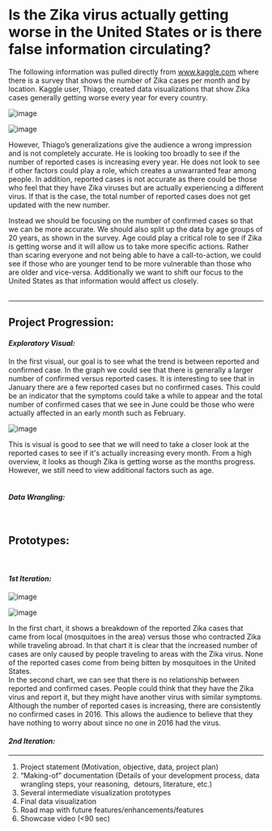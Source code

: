 # Is the Zika virus actually getting worse in the United States or is there false information circulating?

The following information was pulled directly from www.kaggle.com where there is a survey that shows the number of Zika cases per month and by location. Kaggle user, Thiago, created data visualizations that show Zika cases generally getting worse every year for every country. 

![image](https://user-images.githubusercontent.com/32119820/32259045-1cc542b8-be7b-11e7-9673-a2372a1d06d0.png)

![image](https://user-images.githubusercontent.com/32119820/32258671-1f45e044-be79-11e7-9222-a2d767fec4e9.png)

However, Thiago’s generalizations give the audience a wrong impression and is not completely accurate. He is looking too broadly to see if the number of reported cases is increasing every year. He does not look to see if other factors could play a role, which creates a unwarranted fear among people. In addition, reported cases is not accurate as there could be those who feel that they have Zika viruses but are actually experiencing a different virus. If that is the case, the total number of reported cases does not get updated with the new number. 
<br/>

Instead we should be focusing on the number of confirmed cases so that we can be more accurate. We should also split up the data by age groups of 20 years, as shown in the survey. Age could play a critical role to see if Zika is getting worse and it will allow us to take more specific actions. Rather than scaring everyone and not being able to have a call-to-action, we could see if those who are younger tend to be more vulnerable than those who are older and vice-versa. Additionally we want to shift our focus to the United States as that information would affect us closely. 
<br/><br/>

---------
## Project Progression:

#### <i>Exploratory Visual:</i>
In the first visual, our goal is to see what the trend is between reported and confirmed case. In the graph we could see that there is generally a larger number of confirmed versus reported cases. It is interesting to see that in January there are a few reported cases but no confirmed cases. This could be an indicator that the symptoms could take a while to appear and the total number of confirmed cases that we see in June could be those who were actually affected in an early month such as February.

![image](https://user-images.githubusercontent.com/32119820/32259122-8fea41b2-be7b-11e7-99e6-c27827b3fe3e.png)

This is visual is good to see that we will need to take a closer look at the reported cases to see if it's actually increasing every month. From a high overview, it looks as though Zika is getting worse as the months progress. However, we still need to view additional factors such as age.
<br/><br/>

#### <i>Data Wrangling:</i>

<br/>

## Prototypes:

<br/>

#### <i>1st Iteration:</i>

![image](https://user-images.githubusercontent.com/32119820/32427336-c90593e6-c274-11e7-81ab-0c47c7343ab8.png)

![image](https://user-images.githubusercontent.com/32119820/32427380-ec8d6d52-c274-11e7-9fd3-e053f7e6acdd.png)

In the first chart, it shows a breakdown of the reported Zika cases that came from local (mosquitoes in the area) versus those who contracted Zika while traveling abroad. In that chart it is clear that the increased number of cases are only caused by people traveling to areas with the Zika virus. None of the reported cases come from being bitten by mosquitoes in the United States.
<br/>
In the second chart, we can see that there is no relationship between reported and confirmed cases. People could think that they have the Zika virus and report it, but they might have another virus with similar symptoms. Although the number of reported cases is increasing, there are consistently no confirmed cases in 2016. This allows the audience to believe that they have nothing to worry about since no one in 2016 had the virus.

#### <i>2nd Iteration:</i>

----------


1. Project statement (Motivation, objective, data, project plan)  
2. “Making-of” documentation (Details of your development process, data wrangling steps, your reasoning,  detours, literature, etc.)  
3. Several intermediate visualization prototypes  
4. Final data visualization  
5. Road map with future features/enhancements/features  
6. Showcase video (<90 sec)  

